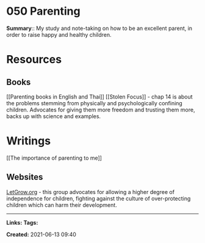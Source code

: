 # 050 Parenting
**Summary**:: My study and note-taking on how to be an excellent parent, in order to raise happy and healthy children. 


# Resources
## Books
[[Parenting books in English and Thai]]
[[Stolen Focus]] - chap 14 is about the problems stemming from physically and psychologically confining children. Advocates for giving them more freedom and trusting them more, backs up with science and examples.



# Writings
[[The importance of parenting to me]]


## Websites
[LetGrow.org]([https://letgrow.org](https://letgrow.org/)) - this group advocates for allowing a higher degree of independence for children, fighting against the culture of over-protecting children which can harm their development. 

---
**Links:** 
**Tags:** 



**Created:** 2021-06-13  09:40